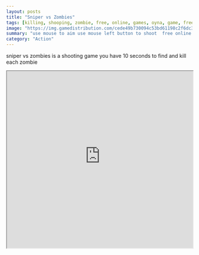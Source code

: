 ```yaml
---
layout: posts
title: "Sniper vs Zombies"
tags: [killing, shooping, zombie, free, online, games, oyna, game, free, games, play, play, games]
image: "https://img.gamedistribution.com/cede49b730094c53bd61198c2f6dc3c4.jpg"
summary: "use mouse to aim use mouse left button to shoot  free online games oyna game free games play play games"
category: "Action"
---
```


sniper vs zombies is a shooting game you have 10 seconds to find and kill each zombie

<iframe width="100%" height="480px;" src="https://html5.gamedistribution.com/cede49b730094c53bd61198c2f6dc3c4/"></iframe>